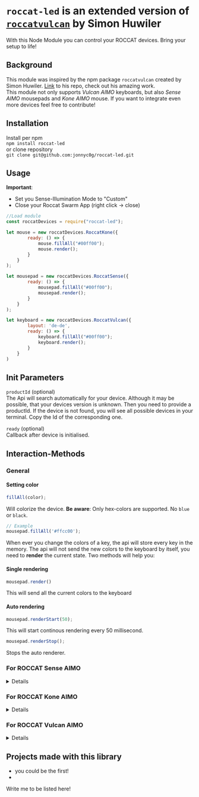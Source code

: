 # `roccat-led` is an extended version of [`roccatvulcan`](https://github.com/simonhuwiler/roccatvulcan) by Simon Huwiler
With this Node Module you can control your ROCCAT devices. Bring your setup to life!

## Background
This module was inspired by the npm package `roccatvulcan` created by Simon Huwiler.
[Link](https://github.com/simonhuwiler/roccatvulcan) to his repo, check out his amazing work.
<br>This module not only supports *Vulcan AIMO* keyboards, but also *Sense AIMO* mousepads and *Kone AIMO* mouse. If you want to integrate even more devices feel free to contribute!

## Installation
Install per npm  
`npm install roccat-led`  
or clone repository  
`git clone git@github.com:jonnyc0g/roccat-led.git`

## Usage
**Important**:
- Set you Sense-Illumination Mode to "Custom"
- Close your Roccat Swarm App (right click -> close)
```javascript
//Load module
const roccatDevices = require("roccat-led");

let mouse = new roccatDevices.RoccatKone({
        ready: () => {
            mouse.fillAll("#00ff00");
            mouse.render();
        }
    }
);

let mousepad = new roccatDevices.RoccatSense({
        ready: () => {
            mousepad.fillAll("#00ff00");
            mousepad.render();
        }
    }
);

let keyboard = new roccatDevices.RoccatVulcan({
        layout: 'de-de',
        ready: () => {
            keyboard.fillAll("#00ff00");
            keyboard.render();
        }
    }
)
```

## Init Parameters
`productId` (optional)  
The Api will search automatically for your device. Although it may be possible, that your devices version is unknown. Then you need to provide a productId. If the device is not found, you will see all possible devices in your terminal. Copy the Id of the corresponding one.

`ready` (optional)  
Callback after device is initialised.

## Interaction-Methods
### General

#### Setting color
```javascript
fillAll(color);
```
Will colorize the device. **Be aware**: Only hex-colors are supported. No `blue` or `black`.
```javascript
// Example
mousepad.fillAll('#ffcc00');
```

When ever you change the colors of a key, the api will store every key in the memory. The api will not send the new colors to the keyboard by itself, you need to **render** the current state. Two methods will help you:
#### Single rendering
```javascript
mousepad.render()
```
This will send all the current colors to the keyboard
#### Auto rendering
```javascript
mousepad.renderStart(50);
```
This will start continous rendering every 50 millisecond.

```javascript
mousepad.renderStop();
```
Stops the auto renderer.

### For ROCCAT Sense AIMO
<details>

Sense contains 2 seperated LED, they can be set using<br>
**setColor(index, color)**
```javascript
// index can be 0-1: left, right
setColor(index, color);
```
</details>

### For ROCCAT Kone AIMO
<details>

Kone contains 11 seperated LED, they can be set using<br>
**setColor(index, color)**
```javascript
// index can be 0-10: wheel, inside-left (4 times), inside-right (4 times), outside-left, outside-right
setColor(index, color);
```
</details>

### For ROCCAT Vulcan AIMO
<details>

**Update Keys**
```javascript
updateKey(key, colors)
updateKey(key, colors, backgroundColor)
```
Will only update the given keys, all other keys will remain the same. Except: `backgroundColor` is given!  
Params:
* `keys`: List of Keys
* `color`: New color in hex
* `backgroundColor`: optional. Changes the color of all other keys


```javascript
// Example
keyboard.updateKeys(['W', 'A', 'S' ,'D'], '#ff0000')
```
**Update Key**
```javascript
updateKey(key, colors)
updateKey(key, colors, backgroundColor)
```
Same as `updateKeys` but takes only one key.
```javascript
// Example
keyboard.updateKeys('W', '#ff0000')
```

**Animate Keys**
```javascript
animateKeys(keys, colorFrom, colorTo, duration)
```
Creates a transition between two colors. Be aware: Auto Rendering needs to be running!  
Params:
* `keys`: List of Keys to animate
* `colorFrom`: Start color
* `colorTo`: End Color
* `duration`: Duration in Miliseconds

```javascript
// Example
keyboard.animateKeys(['W', 'A', 'S', 'D'], '#000000', '#ff0000', 1000);
```

**Animate Key**
```javascript
animateKey(key, colorFrom, colorTo, duration)
```
Same as above with single key
```javascript
// Example
keyboard.animateKeys('W', '#000000', '#ff0000', 1000);
```

**Write Text (Experimental!)**
```javascript
write(text, color, keyOffset)
```
Writes given Text on the keyboard. **Only a few keys are currently supported! Have a look at**
[vulcan/keyboardlayout/ch-de/alphabet.js](./src/vulcan/keyboardlayout/ch-de/alphabet.js)
```javascript
// Example
keyboard.write("ANNA", '#ff0000', 20)
```

**Marquee (Experimental!)**
```javascript
marquee(text, color, speed)
```

Writes text the same way as `write` but let the text scroll over the keyboard. Like the old HTML-Tag `marquee`. **Only a few keys are currently supported! Have a look at** [vulcan/keyboardlayout/ch-de/alphabet.js](./src/vulcan/keyboardlayout/ch-de/alphabet.js)
```javascript
// Example
keyboard.marquee("ANNA", '#ff0000', 200);
```

## AnimationQueue
You can queue animations and run them at will. Use the AnimationQueue for that purpose.

### Add Animation to Queue
```javascript
keyboard.animationQueueAdd(animation, timeout);
```
Params:
* `animation`: Function which will be triggered.
* `timeout`: After how many milliseconds **after the last animation** this animation should be triggered

### Start Animation Queue
```javascript
keyboard.animationQueueStart(onFinish)
```
Starts the Animation Queue and will trigger `onFinish` after all animations have finished

### Stop and Clear Animation Queue
```javascript
keyboard.animationQueueStop()
```

### Example
This will change the colors of the Keys AWSD.
```javascript
keyboard.animationQueueAdd(() => this.keyboard.animateKeys(['W', 'A', 'S', 'D'], '#000000', '#ffcc00', 2000), 0);
keyboard.animationQueueAdd(() => this.keyboard.animateKeys(['W', 'A', 'S', 'D'], '#ffcc00', '#3224ee', 2000), 2000);
keyboard.animationQueueAdd(() => this.keyboard.animateKeys(['W', 'A', 'S', 'D'], '#3224ee', '#d324ee', 2000), 2000);
keyboard.animationQueueAdd(() => this.keyboard.animateKeys(['W', 'A', 'S', 'D'], '#d324ee', '#55bc18', 2000), 2000);
keyboard.animationQueueStart();
```

## Get Key Pressed event
To get the key press event, you can bind an event to the `onData` option on initialisation:
```javascript
//Init Keyboard
keyboard = new RoccatVulcan({
  productId: 12440,
  layout: 'ch-de',
  onData: data => {
    console.log("Key", data.key);
    console.log("State", data.state);
  }
});
```
The data parameter is an object with two states:
* `key`: The key pressed
* `state`: The state: 1 = pressed, 0 = released


## Turn of a Key
To turn of a key, you need to send the color (#000000) black to the keyboard.
```javascript
keyboard.fillAll('#000000');
```

## Grid
Sometimes you want to access your key by its position on the keyboard, instead of its value. Use the `grid` where each key is in a cell.
```javascript
var grid = keyboard.getGrid();
```  
Returns a multi array. Have a look at the file [src/vulcan/keyboardlayout/ch-de/grid.js](./src/vulcan/keyboardlayout/ch-de/grid.js)

To change the color of the first row (`ESC, F1, F2`...) use it this way:
```javascript
var grid = keyboard.getGrid();
keyboard.animateKeys(grid[0], '#000000', '#ff0000', 1000)
```

</details>

## Projects made with this library
* you could be the first!
* 
Write me to be listed here!